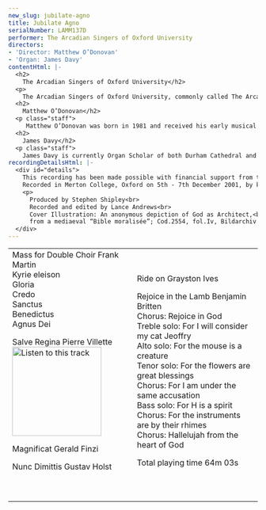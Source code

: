 ```yaml
---
new_slug: jubilate-agno
title: Jubilate Agno
serialNumber: LAMM137D
performer: The Arcadian Singers of Oxford University
directors:
- 'Director: Matthew O’Donovan'
- 'Organ: James Davy'
contentHtml: |-
  <h2>
    The Arcadian Singers of Oxford University</h2>
  <p>
    The Arcadian Singers of Oxford University, commonly called The Arcadians, were founded in 1976, to specialise in unaccompanied works. The choir aims to comprise about 25 singers from throughout the university, who sing a variety of music, covering a wide range of styles — Bach to Britten, Monteverdi to MacMillan. The choir gives at least one concert in Oxford each term and has in recent years been involved in other musical ventures both in and out of Oxford. They are regularly invited to contribute to the Easter Liturgy at Ampleforth Abbey in Yorkshire. The making of this recording marks the choir’s 25th anniversary. More information can be found on the <a href="https://web.archive.org/web/20170101001640/http://www.arcadiansingers.org.uk/">choir’s website</a></p>
  <h2>
    Matthew O’Donovan</h2>
  <p class="staff">
     Matthew O’Donovan was born in 1981 and received his early musical training as a chorister of St. Giles’ Church, Oxford under Peter Ward Jones and a music scholar at Abingdon School, where he studied the organ with John Oxlade, and later David Goode, his current teacher. After completing his A-levels in 1999 he spent a year as organ scholar of Southwell Minster, where he worked both as an accompanist and also conductor with the Minster’s two choirs, studying the organ with Paul Hale. During his year at Southwell he directed the local Four Tons Choir. Matthew came up to Oxford in October 2000, where he is reading for a music degree and is organ scholar at Merton College. He was appointed conductor of the Arcadian Singers from April 2001. As a pianist and violist, Matthew has played with many of Oxford’s local orchestras. He also sings with the early music ensemble Stile Antico and with the Schola Cantorum of Oxford. He is manic about DIY.</p>
  <h2>
    James Davy</h2>
  <p class="staff">
    James Davy is currently Organ Scholar of both Durham Cathedral and University College, Durham. He was born in 1980, and, in 1991, became a Chorister at Southwell Minster, where he also started to learn the organ with Philip Rushforth. During his gap year he was Organ Scholar of Portsmouth Cathedral; the first holder of the position; and continued his organ studies with Neil Cockburn in London, and studied harmony and counterpoint with the Sub-Organist Rosemary Field. James began a Music degree at the University of Durham in October 2000, gaining the Associateship Diploma of the Royal College of Organists in January 2001. Alongside his degree course he accompanies both the University Choral Society and Chamber Choir, with whom he toured Northern Italy in September 2001, and directs the Chapel Choir of University College. He is in demand both as a soloist and accompanist, and has appeared on recordings with the choir of Portsmouth Cathedral, as well as on ITV with the Durham University Chamber Choir. When not playing or directing, James enjoys listening to music ranging from early music to Trad. Jazz and watching films.</p>
recordingDetailsHtml: |-
  <div id="details">
    This recording has been made possible with financial support from the University Integrated Arts Committee.<br>
    Recorded in Merton College, Oxford on 5th - 7th December 2001, by kind permission of the Warden and Scholars of the House or College of Scholars of Merton in the University of Oxford.
    <p>
      Produced by Stephen Shipley<br>
      Recorded and edited by Lance Andrews<br>
      Cover Illustration: An anonymous depiction of God as Architect,<br>
      from a mediaeval “Bible moralisée”; Cod.2554, fol.Iv, Bildarchiv d. ÖNB, Vienna.</p>
  </div>
---
```


<table class="tracktable" width="90%">
  <tbody>
    <tr>
      <td class="column1" width="50%">
        Mass for Double Choir <span class="composer"> Frank Martin</span><br>
        Kyrie eleison<br>
        Gloria<br>
        Credo<br>
        Sanctus<br>
        Benedictus<br>
        Agnus Dei
        <p>					Salve Regina <span class="composer">Pierre Villette</span><a href="cliplinks/salve%20.ram"><img alt="Listen to this track" src="/web/20170101001640im_/http://www.lammas.co.uk/images/listen.gif" width="180"></a></p>
        <p>					Magnificat <span class="composer">Gerald Finzi</span></p>
        <p>					Nunc Dimittis <span class="composer">Gustav Holst<br>
          </span><br>
           </p>
      </td>
      <td class="column2" width="50%">
        Ride on<span class="composer"> Grayston Ives</span>
        <p>					Rejoice in the Lamb <span class="composer">Benjamin Britten</span><br>
          Chorus: Rejoice in God<br>
          Treble solo: For I will consider my cat Jeoffry<br>
          Alto solo: For the mouse is a creature<br>
          Tenor solo: For the flowers are great blessings<br>
          Chorus: For I am under the same accusation<br>
          Bass solo: For H is a spirit<br>
          Chorus: For the instruments are by their rhimes<br>
          Chorus: Hallelujah from the heart of God</p>
        <p>
          <span id="playingtime">Total playing time 64m 03s</span></p>
      </td>
    </tr>
  </tbody>
</table>

